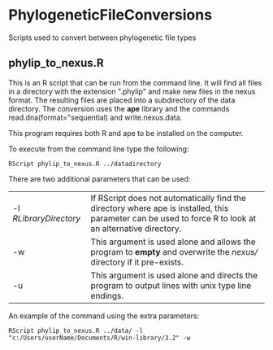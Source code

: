 # PhylogeneticFileConversions
Scripts used to convert between phylogenetic file types

## phylip_to_nexus.R
This is an R script that can be run from the command line.  It will find all files
in a directory with the extension ".phylip" and make new files in the nexus format.
The resulting files are placed into a subdirectory of the data directory.
The conversion uses the <b>ape</b> library
and the commands read.dna(format="sequential) and write.nexus.data.

This program requires both R and ape to be installed on the computer.

To execute from the command line type the following:

    RScript phylip_to_nexus.R ../datadirectory

There are two additional parameters that can be used:
<table style="width:100%">
<tr><td>-l <i>RLibraryDirectory</i></td>
  <td>If RScript does not automatically find the directory where ape is installed, this parameter can be
  used to force R to look at an alternative directory.</td>
 <tr>
 <tr><td>-w</td>
  <td>
  This argument is used alone and allows the program to <b>empty</b> and overwrite the <i>nexus/</i> directory if it pre-exists.
  </td>
 </tr>
 <tr><td>-u</td>
  <td>
  This argument is used alone and directs the program to output lines with unix type line endings.
  </td>
 </tr>
</table>

An example of the command using the extra parameters:

    RScript phylip_to_nexus.R ../data/ -l "c:/Users/userName/Documents/R/win-library/3.2" -w


  
